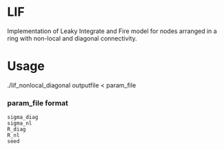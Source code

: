 # LIF
Implementation of Leaky Integrate and Fire model for nodes arranged in a ring with non-local and diagonal connectivity.

# Usage
./lif_nonlocal_diagonal outputfile < param_file

### param_file format
```
sigma_diag
sigma_nl
R_diag
R_nl
seed
```
